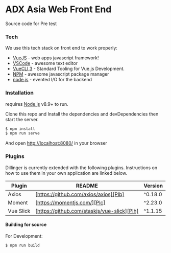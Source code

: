 # ADX Asia Web Front End

Source code for Pre test 

### Tech

We use this tech stack on front end to work properly:

* [VueJS] - web apps javascript framework!
* [VSCode] - awesome text editor
* [VueCLI 3] - Standard Tooling for Vue.js Development.
* [NPM] - awesome javascript package manager
* [node.js] - evented I/O for the backend


### Installation

requires [Node.js](https://nodejs.org/) v8.9+ to run.

Clone this repo and
Install the dependencies and devDependencies then start the server.

```sh
$ npm install
$ npm run serve
```

And open [http://localhost:8080/](http://localhost:8080/) in your browser

### Plugins

Dillinger is currently extended with the following plugins. Instructions on how to use them in your own application are linked below.

| Plugin | README | Version |
| ------ | ------ | ------ |
| Axios | [https://github.com/axios/axios][Plb] | ^0.18.0 |
| Moment | [https://momentjs.com/][Plc] | ^2.23.0 |
| Vue Slick | [https://github.com/staskjs/vue-slick][Plh] | ^1.1.15 |

#### Building for source

For Development:
```sh
$ npm run build
```

   [VueCLI 3]: <https://cli.vuejs.org/>
   [VSCode]: <https://code.visualstudio.com/>
   [node.js]: <http://nodejs.org>
   [NPM]: <https://www.npmjs.com/>
   [VueJS]: <https://vuejs.org/>

   [Plb]: <https://github.com/axios/axios/blob/master/README.md>
   [Plc]: <https://momentjs.com/>
   [Plh]: <https://github.com/staskjs/vue-slick>

